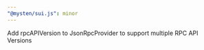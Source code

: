 ```yaml
---
"@mysten/sui.js": minor
---
```


Add rpcAPIVersion to JsonRpcProvider to support multiple RPC API Versions

